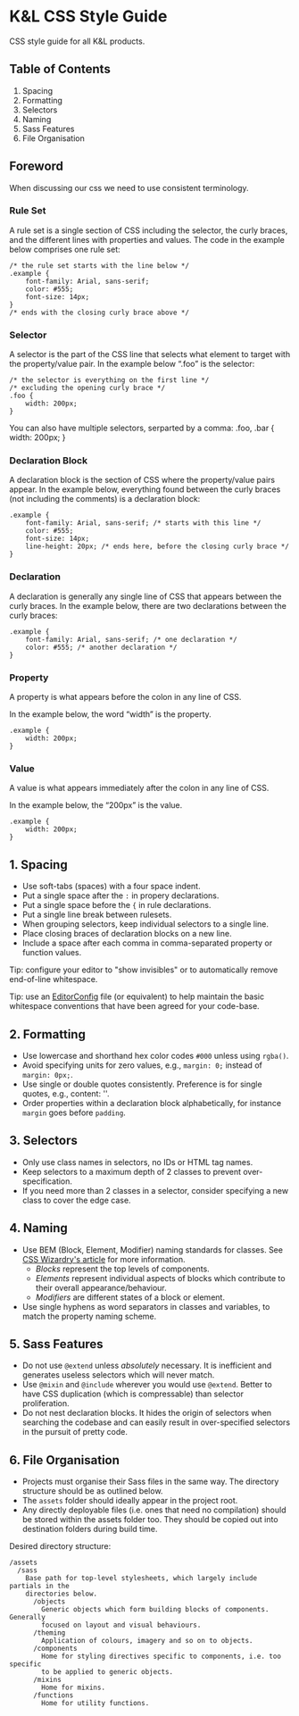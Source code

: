 # K&L CSS Style Guide

CSS style guide for all K&amp;L products.

## Table of Contents
1. Spacing
2. Formatting
3. Selectors
4. Naming
5. Sass Features
6. File Organisation


## Foreword
When discussing our css we need to use consistent terminology.

### Rule Set

A rule set is a single section of CSS including the selector, the curly braces,
and the different lines with properties and values. The code in the example
below comprises one rule set:

    /* the rule set starts with the line below */
    .example {
        font-family: Arial, sans-serif;
        color: #555;
        font-size: 14px;
    }
    /* ends with the closing curly brace above */

### Selector

A selector is the part of the CSS line that selects what element to target with
the property/value pair. In the example below “.foo” is the selector:

    /* the selector is everything on the first line */
    /* excluding the opening curly brace */
    .foo {
        width: 200px;
    }

You can also have multiple selectors, serparted by a comma:
    .foo,
    .bar {
        width: 200px;
    }


### Declaration Block

A declaration block is the section of CSS where the property/value pairs
appear. In the example below, everything found between the curly braces
(not including the comments) is a declaration block:

    .example {
        font-family: Arial, sans-serif; /* starts with this line */
        color: #555;
        font-size: 14px;
        line-height: 20px; /* ends here, before the closing curly brace */
    }

### Declaration

A declaration is generally any single line of CSS that appears between the
curly braces. In the example below, there are two declarations between the
curly braces:

    .example {
        font-family: Arial, sans-serif; /* one declaration */
        color: #555; /* another declaration */
    }

### Property

A property is what appears before the colon in any line of CSS.

In the example below, the word “width” is the property.

    .example {
        width: 200px;
    }

### Value

A value is what appears immediately after the colon in any line of CSS.

In the example below, the “200px” is the value.

    .example {
        width: 200px;
    }

## 1. Spacing
+ Use soft-tabs (spaces) with a four space indent.
+ Put a single space after the `:` in propery declarations.
+ Put a single space before the `{` in rule declarations.
+ Put a single line break between rulesets.
+ When grouping selectors, keep individual selectors to a single line.
+ Place closing braces of declaration blocks on a new line.
+ Include a space after each comma in comma-separated property or function values.

Tip: configure your editor to "show invisibles" or to automatically remove
end-of-line whitespace.

Tip: use an [EditorConfig](http://editorconfig.org/) file (or equivalent) to
help maintain the basic whitespace conventions that have been agreed for your
code-base.

## 2. Formatting
+ Use lowercase and shorthand hex color codes `#000` unless using `rgba()`.
+ Avoid specifying units for zero values, e.g., `margin: 0;` instead of `margin:
  0px;`.
+ Use single or double quotes consistently. Preference is for single quotes, e.g., content: ''.
+ Order properties within a declaration block alphabetically, for instance
  `margin` goes before `padding`.

## 3. Selectors
+ Only use class names in selectors, no IDs or HTML tag names.
+ Keep selectors to a maximum depth of 2 classes to prevent over-specification.
+ If you need more than 2 classes in a selector, consider specifying a new
  class to cover the edge case.

## 4. Naming
+ Use BEM (Block, Element, Modifier) naming standards for classes. See [CSS
  Wizardry's article](http://csswizardry.com/2013/01/mindbemding-getting-your-head-round-bem-syntax/)
  for more information.
  + _Blocks_ represent the top levels of components.
  + _Elements_ represent individual aspects of blocks which contribute to their
    overall appearance/behaviour.
  + _Modifiers_ are different states of a block or element.
+ Use single hyphens as word separators in classes and variables, to match the
  property naming scheme.

## 5. Sass Features
+ Do not use `@extend` unless *absolutely* necessary. It is inefficient and
  generates useless selectors which will never match.
+ Use `@mixin` and `@include` wherever you would use `@extend`. Better to have
  CSS duplication (which is compressable) than selector proliferation.
+ Do not nest declaration blocks. It hides the origin of selectors when
  searching the codebase and can easily result in over-specified selectors
  in the pursuit of pretty code.

## 6. File Organisation
+ Projects must organise their Sass files in the same way. The directory
  structure should be as outlined below.
+ The `assets` folder should ideally appear in the project root.
+ Any directly deployable files (i.e. ones that need no compilation) should
  be stored within the assets folder too. They should be copied out into
  destination folders during build time.

Desired directory structure:
```
/assets
  /sass
    Base path for top-level stylesheets, which largely include partials in the
    directories below.
      /objects
        Generic objects which form building blocks of components. Generally
        focused on layout and visual behaviours.
      /theming
        Application of colours, imagery and so on to objects.
      /components
        Home for styling directives specific to components, i.e. too specific
        to be applied to generic objects.
      /mixins
        Home for mixins.
      /functions
        Home for utility functions.
```

